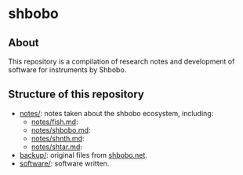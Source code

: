 # shbobo

## About

This repository is a compilation of research notes and development of software for instruments by Shbobo.

## Structure of this repository

* [notes/](notes/): notes taken about the shbobo ecosystem, including:
  * [notes/fish.md](notes/fish.md): 
  * [notes/shbobo.md](notes/shbobo.md): 
  * [notes/shnth.md](notes/shnth.md): 
  * [notes/shtar.md](notes/shtar.md): 
* [backup/](backup/): original files from [shbobo.net](http://shbobo.net/).
* [software/](software/): software written.
